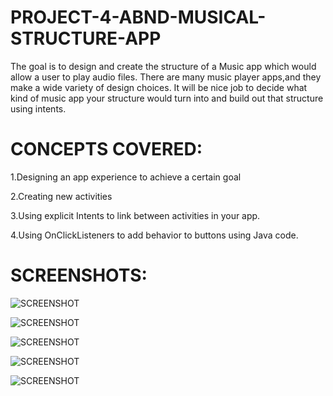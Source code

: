 # PROJECT-4-ABND-MUSICAL-STRUCTURE-APP

The goal is to design and create the structure of a Music app which would allow a user to play audio files. 
There are many music player apps,and they make a wide variety of design choices.
It will be nice job to decide what kind of music app your structure would turn into and build out that structure using intents.

# CONCEPTS COVERED:

1.Designing an app experience to achieve a certain goal

2.Creating new activities

3.Using explicit Intents to link between activities in your app.

4.Using OnClickListeners to add behavior to buttons using Java code.

# SCREENSHOTS:

![SCREENSHOT](https://user-images.githubusercontent.com/27724580/27986717-51a5aa28-63b7-11e7-96f7-3923c184f038.png)






![SCREENSHOT](https://user-images.githubusercontent.com/27724580/27986716-51a3d72a-63b7-11e7-964f-6a049a37918b.png)





![SCREENSHOT](https://user-images.githubusercontent.com/27724580/27986718-51a8c56e-63b7-11e7-87ed-3a06feeafe04.png)





![SCREENSHOT](https://user-images.githubusercontent.com/27724580/27986719-51ad0692-63b7-11e7-847a-623941d07600.png)




![SCREENSHOT](https://user-images.githubusercontent.com/27724580/27986720-51b62646-63b7-11e7-839f-538a7cbf563f.png)




